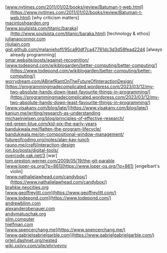 <title>Links</title>
<!-- provenance: garden/links.md -->

<h1></h1> <!-- trick the SSG so there's no title just links lol -->

<!-- newer ones nearer the top -->

* [www.nytimes.com/2011/01/02/books/review/Batuman-t-web.html](https://www.nytimes.com/2011/01/02/books/review/Batuman-t-web.html) [why criticism matters]
* [macintoshgarden.org](https://macintoshgarden.org/)
* [www.soulsista.com/titanic/baraka](http://www.soulsista.com/titanic/baraka.html) [technology & ethos]
* [julianaoconnor.com](https://julianaoconnor.com/)
* [rijuljain.com](https://rijuljain.com/)
* [gist.github.com/melaniehoff/95ca90df7ca47761dc3d3d58fead22d4](https://gist.github.com/melaniehoff/95ca90df7ca47761dc3d3d58fead22d4) [always already programming]
* [omar.website/posts/against-recognition/](https://omar.website/posts/against-recognition/)
* [www.todepond.com/wikiblogarden/better-computing/better-computing/](https://www.todepond.com/wikiblogarden/better-computing/better-computing/)
* [worrydream.com/ABriefRantOnTheFutureOfInteractionDesign/](https://worrydream.com/ABriefRantOnTheFutureOfInteractionDesign/)
* [https://programmingmadecomplicated.wordpress.com/2023/03/12/my-two-absolute-hands-down-least-favourite-things-in-programming/](https://programmingmadecomplicated.wordpress.com/2023/03/12/my-two-absolute-hands-down-least-favourite-things-in-programming/)
* [www.visakanv.com/blog/late/](https://www.visakanv.com/blog/late/)
* [kanjun.me/writing/research-as-understanding](https://kanjun.me/writing/research-as-understanding)
* [michaelnielsen.org/blog/principles-of-effective-research/](https://michaelnielsen.org/blog/principles-of-effective-research/)
* [red-green-blue.com/kid-pix-the-early-years](http://red-green-blue.com/kid-pix-the-early-years)
* [bandukwala.me/flatten-the-program-lifecycle/](https://bandukwala.me/flatten-the-program-lifecycle/)
* [bandukwala.me/on-compositional-window-management/](https://bandukwala.me/on-compositional-window-management/)
* [futureofcoding.org/notes/alan-kay-lunch](https://futureofcoding.org/notes/alan-kay-lunch)
* [rauno.me/craft/interaction-design](https://rauno.me/craft/interaction-design)
* [jon.bo/posts/digital-tools/](https://jon.bo/posts/digital-tools/)
* [overcode.yak.net/3](http://overcode.yak.net/3) [war]
* [tom.preston-werner.com/2009/05/19/the-git-parable](https://tom.preston-werner.com/2009/05/19/the-git-parable.html)
* [www.loper-os.org/?p=861](https://www.loper-os.org/?p=861) [engelbart's violin]
* [www.nathalielawhead.com/candybox/](https://www.nathalielawhead.com/candybox/)
* [brahkie.neocities.org](https://brahkie.neocities.org/)
* [www.geoffreylitt.com](https://www.geoffreylitt.com/)
* [www.todepond.com](https://www.todepond.com/)
* [andrewblinn.com](https://andrewblinn.com/)
* [alexanderobenauer.com](https://alexanderobenauer.com/)
* [andymatuschak.org](https://andymatuschak.org/)
* [slim.computer](https://slim.computer/)
* [hjelfman.com](https://hjelfman.com/)
* [www.spencerchang.me](https://www.spencerchang.me/)
* [www.gabrielgabrielgarble.com](https://www.gabrielgabrielgarble.com/)
* [orteil.dashnet.org/nested](https://orteil.dashnet.org/nested)
* [wiki.xxiivv.com/site/ehrivevnv](https://wiki.xxiivv.com/site/ehrivevnv.html)

<style>
ul {
    padding-left: 0;
    list-style-type: none;
}

li {
  text-indent: -1rem;
  padding-left: 1rem;
}
</style>
